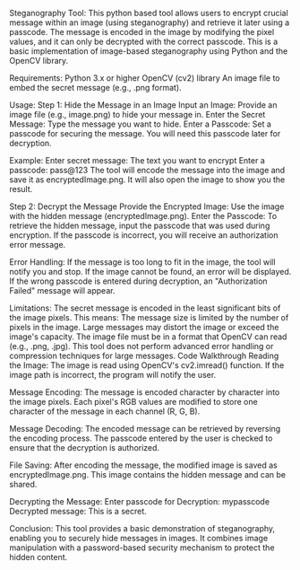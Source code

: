 Steganography Tool:
This python based tool allows users to encrypt crucial message within an image (using steganography) and retrieve it later using a passcode. The message is encoded in the image by modifying the pixel values, and it can only be decrypted with the correct passcode. This is a basic implementation of image-based steganography using Python and the OpenCV library.

Requirements:
Python 3.x or higher
OpenCV (cv2) library
An image file to embed the secret message (e.g., .png format).

Usage:
Step 1: Hide the Message in an Image
Input an Image: Provide an image file (e.g., image.png) to hide your message in.
Enter the Secret Message: Type the message you want to hide.
Enter a Passcode: Set a passcode for securing the message. You will need this passcode later for decryption.

Example:
Enter secret message: The text you want to encrypt
Enter a passcode: pass@123
The tool will encode the message into the image and save it as encryptedImage.png. It will also open the image to show you the result.

Step 2: Decrypt the Message
Provide the Encrypted Image: Use the image with the hidden message (encryptedImage.png).
Enter the Passcode: To retrieve the hidden message, input the passcode that was used during encryption.
If the passcode is incorrect, you will receive an authorization error message.

Error Handling:
If the message is too long to fit in the image, the tool will notify you and stop.
If the image cannot be found, an error will be displayed.
If the wrong passcode is entered during decryption, an "Authorization Failed" message will appear.

Limitations:
The secret message is encoded in the least significant bits of the image pixels. This means:
The message size is limited by the number of pixels in the image.
Large messages may distort the image or exceed the image's capacity.
The image file must be in a format that OpenCV can read (e.g., .png, .jpg).
This tool does not perform advanced error handling or compression techniques for large messages.
Code Walkthrough
Reading the Image: The image is read using OpenCV's cv2.imread() function. If the image path is incorrect, the program will notify the user.

Message Encoding: The message is encoded character by character into the image pixels. Each pixel's RGB values are modified to store one character of the message in each channel (R, G, B).

Message Decoding: The encoded message can be retrieved by reversing the encoding process. The passcode entered by the user is checked to ensure that the decryption is authorized.

File Saving: After encoding the message, the modified image is saved as encryptedImage.png. This image contains the hidden message and can be shared.

Decrypting the Message:
Enter passcode for Decryption: mypasscode
Decrypted message: This is a secret.

Conclusion:
This tool provides a basic demonstration of steganography, enabling you to securely hide messages in images. It combines image manipulation with a password-based security mechanism to protect the hidden content.

